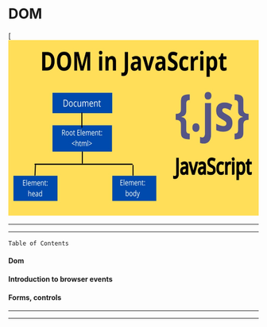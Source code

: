 # DOM
[![N|Solid](dom-in-js.jpg)

****
****
```
Table of Contents
```
#### Dom

#### Introduction to browser events

#### Forms, controls
****
****